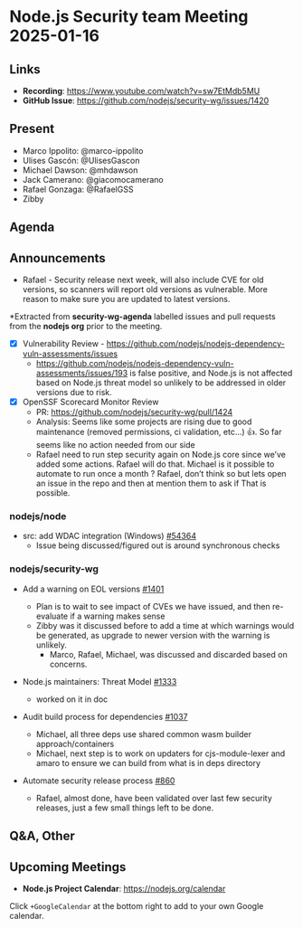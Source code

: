 # Node.js  Security team Meeting 2025-01-16

## Links

* **Recording**:  https://www.youtube.com/watch?v=sw7EtMdb5MU
* **GitHub Issue**: https://github.com/nodejs/security-wg/issues/1420

## Present

* Marco Ippolito: @marco-ippolito
* Ulises Gascón: @UlisesGascon
* Michael Dawson: @mhdawson
* Jack Camerano: @giacomocamerano
* Rafael Gonzaga: @RafaelGSS
* Zibby

## Agenda

## Announcements

* Rafael - Security release next week, will also include CVE for old versions, so scanners will
  report old versions as vulnerable. More reason to make sure you are updated to latest
   versions.

*Extracted from **security-wg-agenda** labelled issues and pull requests from the **nodejs org** prior to the meeting.

- [X] Vulnerability Review - https://github.com/nodejs/nodejs-dependency-vuln-assessments/issues
  - https://github.com/nodejs/nodejs-dependency-vuln-assessments/issues/193 is false positive,
    and Node.js is not affected based on Node.js threat model so unlikely to be addressed in
    older versions due to risk.
- [X] OpenSSF Scorecard Monitor Review
  - PR: https://github.com/nodejs/security-wg/pull/1424
  - Analysis: Seems like some projects are rising due to good maintenance (removed permissions, ci
    validation, etc...) 👍. So far seems like no action needed from our side
  - Rafael need to run step security again on Node.js core since we’ve added some actions. Rafael
     will do that.
Michael is it possible to automate to run once a month ?
Rafael, don’t think so but lets open an issue in the repo and then at mention them to ask if
             That is possible.

### nodejs/node

* src: add WDAC integration (Windows) [#54364](https://github.com/nodejs/node/pull/54364)
  * Issue being discussed/figured out is around synchronous checks

### nodejs/security-wg

* Add a warning on EOL versions [#1401](https://github.com/nodejs/security-wg/issues/1401)
  * Plan is to wait to see impact of CVEs we have issued, and then re-evaluate if a warning makes sense
  * Zibby was it discussed before to add a time at which warnings would be generated, as
    upgrade to newer version with the warning is unlikely.
    * Marco, Rafael, Michael, was discussed and discarded based on concerns.

* Node.js maintainers: Threat Model [#1333](https://github.com/nodejs/security-wg/issues/1333)
  * worked on it in doc

* Audit build process for dependencies [#1037](https://github.com/nodejs/security-wg/issues/1037)
  * Michael, all three deps use shared common wasm builder approach/containers
  * Michael, next step is to work on updaters for cjs-module-lexer and amaro to ensure we can
    build from what is in deps directory

* Automate security release process [#860](https://github.com/nodejs/security-wg/issues/860)
  * Rafael, almost done, have been validated over last few security releases, just a few small
     things left to be done.

## Q&A, Other

## Upcoming Meetings

* **Node.js Project Calendar**: <https://nodejs.org/calendar>

Click `+GoogleCalendar` at the bottom right to add to your own Google calendar.

